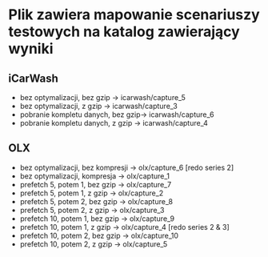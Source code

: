 # Plik zawiera mapowanie scenariuszy testowych na katalog zawierający wyniki

## iCarWash
* bez optymalizacji, bez gzip       → icarwash/capture_5
* bez optymalizacji, z gzip         → icarwash/capture_3
* pobranie kompletu danych, bez gzip→ icarwash/capture_6
* pobranie kompletu danych, z gzip  → icarwash/capture_4

## OLX
* bez optymalizacji, bez kompresji  → olx/capture_6 [redo series 2]
* bez optymalizacji, kompresja      → olx/capture_1
* prefetch 5, potem 1, bez gzip     → olx/capture_7
* prefetch 5, potem 1, z gzip       → olx/capture_2
* prefetch 5, potem 2, bez gzip     → olx/capture_8
* prefetch 5, potem 2, z gzip       → olx/capture_3
* prefetch 10, potem 1, bez gzip    → olx/capture_9
* prefetch 10, potem 1, z gzip      → olx/capture_4 [redo series 2 & 3]
* prefetch 10, potem 2, bez gzip    → olx/capture_10
* prefetch 10, potem 2, z gzip      → olx/capture_5
